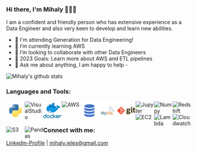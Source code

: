 ### Hi there, I'm Mihaly 👋👋👋

I am a confident and friendly person who has extensive experience as a Data Engineer and also very keen to develop and learn new abilities.

- 🔭 I'm attending Generation for Data Engineering!
- 🌱 I’m currently learning AWS 
- 👯 I’m looking to collaborate with other Data Engineers
- 🥅 2023 Goals: Learn more about AWS and ETL pipelines
- 💬 Ask me about anything, I am happy to help
-<br />


![Mihaly's github stats](https://github-readme-stats.vercel.app/api?username=mihalyjeles&show_icons=true&theme=radical)
<br />
### Languages and Tools:

<img align="left" alt="Python3" width="50px" src="https://raw.githubusercontent.com/github/explore/80688e429a7d4ef2fca1e82350fe8e3517d3494d/topics/python/python.png" />
<img align="left" alt="VisualStudio" width="50px" src="https://cdn.jsdelivr.net/gh/devicons/devicon/icons/vscode/vscode-original.svg" />
<img align="left" alt="Docker" width="50px" src="https://raw.githubusercontent.com/github/explore/80688e429a7d4ef2fca1e82350fe8e3517d3494d/topics/docker/docker.png" />
<img align="left" alt="AWS" width="50px" src="https://icons.iconarchive.com/icons/danleech/simple/256/aws-icon.png" />
<img align="left" alt="SQL" width="50px" src="https://raw.githubusercontent.com/github/explore/80688e429a7d4ef2fca1e82350fe8e3517d3494d/topics/sql/sql.png" />
<img align="left" alt="MySQL" width="50px" src="https://raw.githubusercontent.com/github/explore/80688e429a7d4ef2fca1e82350fe8e3517d3494d/topics/mysql/mysql.png" />
<img align="left" alt="Git" width="50px" src="https://raw.githubusercontent.com/github/explore/80688e429a7d4ef2fca1e82350fe8e3517d3494d/topics/git/git.png" />
<img align="left" alt="Jupyter" width="50px" src="https://github.com/melanieshi0120/melanieshi0120/blob/master/images/Jupyter_logo.png" />
<img align="left" alt="Numpy" width="50px" src="https://github.com/melanieshi0120/melanieshi0120/blob/master/images/numpy.png" />
<img align="left" alt="Redshift" width="50px" src="https://tse3.explicit.bing.net/th?id=OIP.okeRdppRJCfrZlB47Js-OAHaEK&pid=Api&P=0" />
<img align="left" alt="EC2" width="50px" src="https://tse4.mm.bing.net/th?id=OIP.0bENSQPRYRBEMrcursLI3wHaI9&pid=Api&P=0" />
<img align="left" alt="Lambda" width="50px" src="https://tse2.mm.bing.net/th?id=OIP.SZB_x5M5SCM2X2PzYBjWJgAAAA&pid=Api&P=0" />
<img align="left" alt="Cloudwatch" width="50px" src="https://tse1.explicit.bing.net/th?id=OIP.puDba54tXA8YYBv_7v4mMQHaEo&pid=Api&P=0" />
<img align="left" alt="S3" width="50px" src="https://tse3.mm.bing.net/th?id=OIP.w6RlVPe0j68tRDfq2kI_NAHaFj&pid=Api&P=0" />
<img align="left" alt="Pandas" width="50px" src="https://github.com/melanieshi0120/melanieshi0120/blob/master/images/pandas.png" />

### Connect with me:
[Linkedin-Profile](https://www.linkedin.com/in/mihaly-zoltan-jeles-64203526b/) | mihaly.jeles@gmail.com

